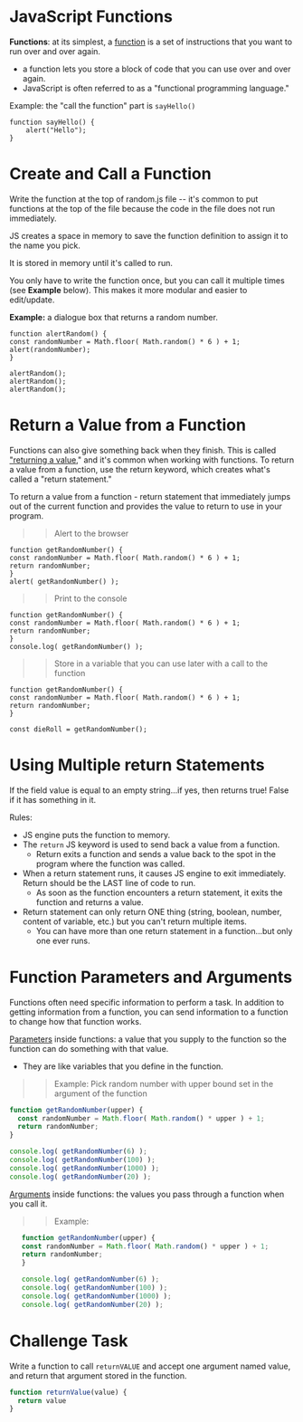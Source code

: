 # **JavaScript Functions**

**Functions**: at its simplest, a [function](https://developer.mozilla.org/en-US/docs/Web/JavaScript/Guide/Functions) is a set of instructions that you want to run over and over again.
- a function lets you store a block of code that you can use over and over again.
- JavaScript is often referred to as a "functional programming language."

Example: the "call the function" part is `sayHello()`

    function sayHello() {
        alert("Hello");
    }

# Create and Call a Function

Write the function at the top of random.js file -- it's common to put functions at the top of the file because the code in the file does not run immediately. 

JS creates a space in memory to save the function definition to assign it to the name you pick. 

It is stored in memory until it's called to run.

You only have to write the function once, but you can call it multiple times (see **Example** below). This makes it more modular and easier to edit/update.

**Example:** a dialogue box that returns a random number. 

    function alertRandom() {
    const randomNumber = Math.floor( Math.random() * 6 ) + 1;
    alert(randomNumber);
    }

    alertRandom();
    alertRandom();
    alertRandom();

# Return a Value from a Function

Functions can also give something back when they finish. This is called ["returning a value](https://developer.mozilla.org/en-US/docs/Web/JavaScript/Reference/Statements/return)," and it's common when working with functions. To return a value from a function, use the return keyword, which creates what's called a "return statement."

To return a value from a function - return statement that immediately jumps out of the current function and provides the value to return to use in your program.

>> Alert to the browser

    function getRandomNumber() {
    const randomNumber = Math.floor( Math.random() * 6 ) + 1;
    return randomNumber;
    }
    alert( getRandomNumber() );

>> Print to the console

    function getRandomNumber() {
    const randomNumber = Math.floor( Math.random() * 6 ) + 1;
    return randomNumber;
    }
    console.log( getRandomNumber() );

>> Store in a variable that you can use later with a call to the function

    function getRandomNumber() {
    const randomNumber = Math.floor( Math.random() * 6 ) + 1;
    return randomNumber;
    }

    const dieRoll = getRandomNumber();


# Using Multiple return Statements

If the field value is equal to an empty string...if yes, then returns true! False if it has something in it.

Rules:
- JS engine puts the function to memory.
- The `return` JS keyword is used to send back a value from a function.
    - Return exits a function and sends a value back to the spot in the program where the function was called.
- When a return statement runs, it causes JS engine to exit immediately. Return should be the LAST line of code to run.
    - As soon as the function encounters a return statement, it exits the function and returns a value.
- Return statement can only return ONE thing (string, boolean, number, content of variable, etc.) but you can't return multiple items.
    - You can have more than one return statement in a function...but only one ever runs.


# Function Parameters and Arguments

Functions often need specific information to perform a task. In addition to getting information from a function, you can send information to a function to change how that function works.

[Parameters](https://developer.mozilla.org/en-US/docs/Glossary/Parameter) inside functions: a value that you supply to the function so the function can do something with that value.
- They are like variables that you define in the function.

>> Example: Pick random number with upper bound set in the argument of the function

```js
function getRandomNumber(upper) {
  const randomNumber = Math.floor( Math.random() * upper ) + 1;
  return randomNumber;
}

console.log( getRandomNumber(6) );
console.log( getRandomNumber(100) );
console.log( getRandomNumber(1000) );
console.log( getRandomNumber(20) );
```

[Arguments](https://developer.mozilla.org/en-US/docs/Glossary/argument) inside functions: the values you pass through a function when you call it.

>> Example:
 ```js
    function getRandomNumber(upper) {
    const randomNumber = Math.floor( Math.random() * upper ) + 1;
    return randomNumber;
    }

    console.log( getRandomNumber(6) );
    console.log( getRandomNumber(100) );
    console.log( getRandomNumber(1000) );
    console.log( getRandomNumber(20) );
```

# Challenge Task
Write a function to call `returnVALUE` and accept one argument named value, and return that argument stored in the function.

```js
function returnValue(value) {
  return value
}
```